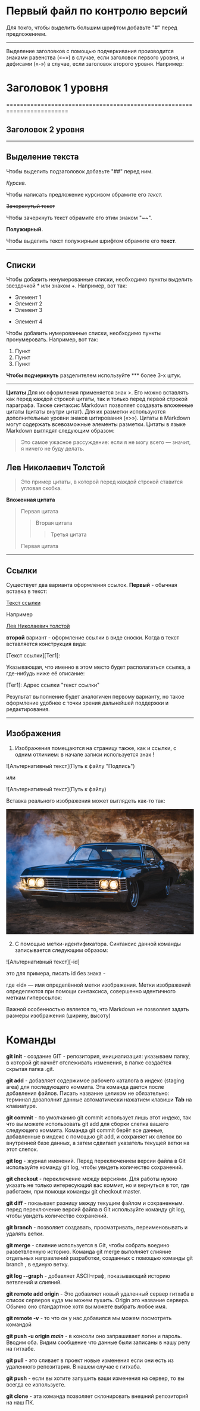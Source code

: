 # Первый файл по контролю версий

Для токго, чтобы выделить большим шрифтом добавьте "#" перед предложением.
******

Выделение заголовков с помощью подчеркивания производится знаками равенства («=») в случае, если заголовок первого уровня, и дефисами («-») в случае, если заголовок второго уровня. Например:
# Заголовок 1 уровня
========================================================================

## Заголовок 2 уровня

----------------------------------------------------


## Выделение текста

Чтобы выделить подзаголовок добавьте "##" перед ним.

*Курсив.*

Чтобы написать предложение курсивом обрамите его *текст.*

~~Зачеркнутый текст~~

Чтобы зачеркнуть текст обрамите его этим знаком "~~". 

**Полужирный.**

Чтобы выделить текст полужирным шрифтом обрамите его **текст**.
****

## Списки

Чтобы добавить ненумерованные списки, необходимо пункты выделить звездочкой * или знаком +. Например, вот так:

* Элемент 1
* Элемент 2
* Элемент 3
+ Элемент 4

Чтобы добавить нумерованные списки, необходимо пункты пронумеровать. Например, вот так:

1. Пункт
2. Пункт
3. Пункт

**Чтобы подчеркнуть** разделителем используйте *** более 3-х штук.
**************

**Цитаты** Для их оформления применяется знак >. Его можно вставлять как перед каждой строкой цитаты, так и только перед первой строкой параграфа. Также синтаксис Markdown позволяет создавать вложенные цитаты (цитаты внутри цитат). Для их разметки используются дополнительные уровни знаков цитирования («>»). Цитаты в Markdown могут содержать всевозможные элементы разметки. Цитаты в языке Markdown выглядят следующим образом:

>Это самое ужасное рассуждение: если я не могу всего — значит, я ничего не буду делать.

## Лев Николаевич Толстой

>Это пример цитаты,
>в которой перед каждой строкой
>ставится угловая скобка.

**Вложенная цитата**

> Первая цитата
>> Вторая цитата
>>> Третья цитата
>
>Первая цитата

*******************

## Ссылки

Существует два варианта оформления ссылок. **Первый** - обычная вставка в текст:

[Текст ссылки](адрес "Описание")

Например

[Лев Николаевич толстой]("https://ru.wikipedia.org/wiki/%D0%A2%D0%BE%D0%BB%D1%81%D1%82%D0%BE%D0%B9,_%D0%9B%D0%B5%D0%B2_%D0%9D%D0%B8%D0%BA%D0%BE%D0%BB%D0%B0%D0%B5%D0%B2%D0%B8%D1%87")

**второй** вариант - оформление ссылки в виде сноски. Когда в текст вставляется конструкция вида:

[Текст ссылки][Тег1]:

Указывающая, что именно в этом место будет располагаться ссылка, а где-нибудь ниже её описание:

[Тег1]: Адрес ссылки "текст ссылки"

Результат выполнение будет аналогичен первому варианту, но такое оформление удобнее с точки зрения дальнейшей поддержки и редактирования.
****

## Изображения

1. Изображения помещаются на страницу также, как и ссылки, с одним отличием: в начале записи используется знак !

![Альтернативный текст](Путь к файлу "Подпись")

или

![Альтернативный текст](Путь к файлу)

Вставка реального изображения может выглядеть как-то так:

![Car](chevrolet-impala-1967-19.jpg "Chevrolet Impala 1967")

2. С помощью метки-идентификатора. Синтаксис данной команды записывается следующим образом:

![Альтернативный текст][-id]   

это для примера, писать id без знака -

где «id» — имя определённой метки изображения. Метки изображений определяются при помощи синтаксиса, совершенно идентичного меткам гиперссылок:

[id]: путь/к/изображению "Необязательная подсказка"

Важной особенностью является то, что Markdown не позволяет задать размеры изображения (ширину, высоту)

# Команды

**git init** - создание GIT - репозитория, инициализация: указываем папку, в которой
git начнёт отслеживать изменения, в папке создаётся скрытая папка .git.

**git add** - добавляет содержимое рабочего каталога 
в индекс (staging area) для последующего коммита. Эта команда дается после добавления файлов. Писать название целиком не обязательно: терминал дозаполнит данные автоматически нажатием клавиши **Tab** на клавиатуре.

**git commit** - по умолчанию git commit использует лишь этот индекс, так что вы можете использовать git add для сборки слепка вашего следующего коммита. Команда git commit берёт все данные, добавленные в индекс с помощью git add, и сохраняет их слепок во внутренней базе данных, а затем сдвигает указатель текущей ветки на этот слепок.

**git log** - журнал именений. Перед переключением версии файла в Git
используйте команду git log, чтобы увидеть количество сохранений.

**git checkout** - переключение между версиями. Для работы нужно указать не только
интересующий вас коммит, но и вернуться в тот, где работаем, при помощи команды git checkout master.

**git diff** - покаывает разницу между текущим файлом и сохраненным. перед переключение версий файла в Git используйте команду git log, чтобы увидеть количество сохранений.

**git branch** - позволяет создавать, просматривать, переименовывать и удалять ветки.

**git merge** - cлияние используется в Git, чтобы собрать воедино разветвленную историю. Команда git merge выполняет слияние отдельных направлений разработки, созданных с помощью команды git branch , в единую ветку.

**git log --graph** - добавляет ASCII-граф, показывающий историю ветвлений и слияний.

**git remote add origin** - Это добавляет новый удаленный сервер гитхаба в список серверов куда мы можем пушить. Origin это название сервера. Обычно оно стандартное хотя вы можете выбрать любое имя.

**git remote -v** - то что он у нас добавился мы можем посмотреть командой

**git push -u origin _main_** - в консоли оно запрашивает логин и пароль. Вводим оба. Видим сообщение что данные были записаны в нашу репу на гитхабе.

**git pull** - это сливает в проект новые изменения если они есть из удаленного репозитария. В нашем случае с гитхаба.

**git push** - если вы хотите запушить ваши изменения на сервер, то вы всегда ее изпользуете.

**git clone** - эта команда позволяет склонировать внешний репозиторий на наш ПК.